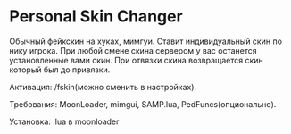 # Personal Skin Changer

Обычный фейкскин на хуках, мимгуи. Ставит индивидуальный скин по нику игрока. При любой смене скина сервером у вас останется установленные вами скин. При отвязки скина возвращается скин который был до привязки.

Активация: /fskin(можно сменить в настройках).

Требования: MoonLoader, mimgui, SAMP.lua, PedFuncs(опционально).

Установка: .lua в moonloader
